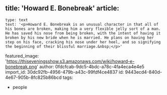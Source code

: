 title: 'Howard E. Bonebreak'
article:
  -
    type: text
    text: '<p>Howard E. Bonebreak is an unusual character in that all of his bones are broken, making him a very flexible jelly sort of a man. He has saved his nose from being broken, with the intent of having it broken by his new bride when he is married. He plans on having her step on his face, cracking his nose under her heel, and so signifying the beginning of their blissful marriage.&nbsp;</p>'
featured_image: 'https://thiseveningsshow.s3.amazonaws.com/wiki/howard-e-bonebreak.png'
author: 0fdcfcab-9dc5-4bdc-a78c-4fa4eca4e4e5
import_id: 30dc92fb-4956-479b-a43c-99fdf4ce4837
id: 9443ecd4-840d-4e67-905b-8fc825b86bcd
tags:
  - people
